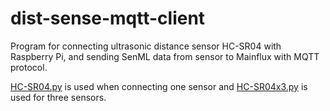 # dist-sense-mqtt-client


Program for connecting ultrasonic distance sensor HC-SR04 with Raspberry Pi, and sending SenML data from sensor to Mainflux with MQTT protocol.

[HC-SR04.py](../blob/master/HC-SR04.py) is used when connecting one sensor and [HC-SR04x3.py](../blob/master/HC-SR04x3.py) is used for three sensors.
